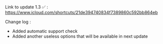 Link to update 1.3 ✅ : https://www.icloud.com/shortcuts/21de394740834f7389860c592bb864eb

Change log :
- Added automatic support check
- Added another useless options that will be available in next update 